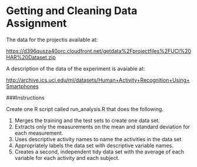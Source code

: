 Getting and Cleaning Data Assignment
====



The data for the projectis available at: 

https://d396qusza40orc.cloudfront.net/getdata%2Fprojectfiles%2FUCI%20HAR%20Dataset.zip 

A description of the data of the experiment is avaiable at:

http://archive.ics.uci.edu/ml/datasets/Human+Activity+Recognition+Using+Smartphones


###Instructions

Create one R script called run_analysis.R that does the following. 

1. Merges the training and the test sets to create one data set.
2. Extracts only the measurements on the mean and standard deviation for each measurement. 
3. Uses descriptive activity names to name the activities in the data set
4. Appropriately labels the data set with descriptive variable names. 
5. Creates a second, independent tidy data set with the average of each variable for each activity and each subject. 